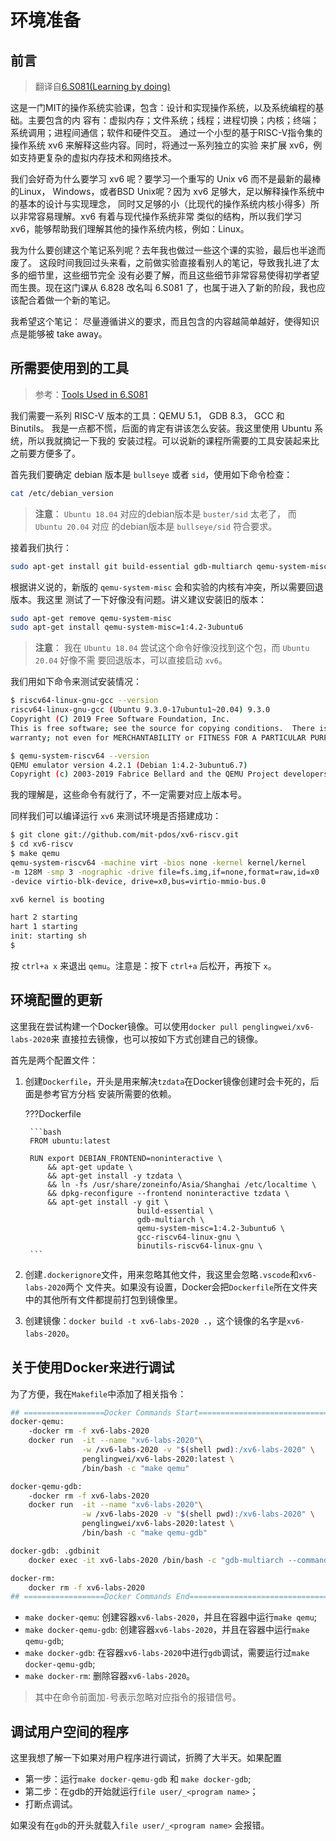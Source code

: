 # 环境准备

## 前言

> 翻译自[6.S081(Learning by doing)](https://pdos.csail.mit.edu/6.828/2020/overview.html)

这是一门MIT的操作系统实验课，包含：设计和实现操作系统，以及系统编程的基础。主要包含的内
容有：虚拟内存；文件系统；线程；进程切换；内核；终端；系统调用；进程间通信；软件和硬件交互。
通过一个小型的基于RISC-V指令集的操作系统 xv6 来解释这些内容。同时，将通过一系列独立的实验
来扩展 xv6，例如支持更复杂的虚拟内存技术和网络技术。

我们会好奇为什么要学习 xv6 呢？要学习一个重写的 Unix v6 而不是最新的最棒的Linux，
Windows，或者BSD Unix呢？因为 xv6 足够大，足以解释操作系统中的基本的设计与实现理念，
同时又足够的小（比现代的操作系统内核小得多）所以非常容易理解。xv6 有着与现代操作系统非常
类似的结构，所以我们学习 xv6，能够帮助我们理解其他的操作系统内核，例如：Linux。

我为什么要创建这个笔记系列呢？去年我也做过一些这个课的实验，最后也半途而废了。
这段时间我回过头来看，之前做实验直接看别人的笔记，导致我扎进了太多的细节里，这些细节完全
没有必要了解，而且这些细节非常容易使得初学者望而生畏。现在这门课从 6.828 改名叫 6.S081
了，也属于进入了新的阶段，我也应该配合着做一个新的笔记。

我希望这个笔记： 
尽量遵循讲义的要求，而且包含的内容越简单越好，使得知识点是能够被 take away。

## 所需要使用到的工具

> 参考：[Tools Used in 6.S081](https://pdos.csail.mit.edu/6.828/2020/tools.html)

我们需要一系列 RISC-V 版本的工具：QEMU 5.1， GDB 8.3， GCC 和 Binutils。
我是一点都不慌，后面的肯定有讲该怎么安装。我这里使用 Ubuntu 系统，所以我就摘记一下我的
安装过程。可以说新的课程所需要的工具安装起来比之前要方便多了。

首先我们要确定 debian 版本是 `bullseye` 或者 `sid`，使用如下命令检查：

```bash
cat /etc/debian_version
```

> **注意**： `Ubuntu 18.04` 对应的debian版本是 `buster/sid` 太老了， 而 `Ubuntu 20.04` 对应
的debian版本是 `bullseye/sid` 符合要求。

接着我们执行：

```bash
sudo apt-get install git build-essential gdb-multiarch qemu-system-misc gcc-riscv64-linux-gnu binutils-riscv64-linux-gnu 
```

根据讲义说的，新版的 `qemu-system-misc` 会和实验的内核有冲突，所以需要回退版本。我这里
测试了一下好像没有问题。讲义建议安装旧的版本：

```bash
sudo apt-get remove qemu-system-misc
sudo apt-get install qemu-system-misc=1:4.2-3ubuntu6
```

> **注意**： 我在 `Ubuntu 18.04` 尝试这个命令好像没找到这个包，而 `Ubuntu 20.04` 好像不需
要回退版本，可以直接启动 `xv6`。

我们用如下命令来测试安装情况：

```bash
$ riscv64-linux-gnu-gcc --version
riscv64-linux-gnu-gcc (Ubuntu 9.3.0-17ubuntu1~20.04) 9.3.0
Copyright (C) 2019 Free Software Foundation, Inc.
This is free software; see the source for copying conditions.  There is NO
warranty; not even for MERCHANTABILITY or FITNESS FOR A PARTICULAR PURPOSE.

$ qemu-system-riscv64 --version
QEMU emulator version 4.2.1 (Debian 1:4.2-3ubuntu6.7)
Copyright (c) 2003-2019 Fabrice Bellard and the QEMU Project developers
```

我的理解是，这些命令有就行了，不一定需要对应上版本号。

同样我们可以编译运行 `xv6` 来测试环境是否搭建成功：

```bash
$ git clone git://github.com/mit-pdos/xv6-riscv.git
$ cd xv6-riscv
$ make qemu
qemu-system-riscv64 -machine virt -bios none -kernel kernel/kernel 
-m 128M -smp 3 -nographic -drive file=fs.img,if=none,format=raw,id=x0 
-device virtio-blk-device, drive=x0,bus=virtio-mmio-bus.0

xv6 kernel is booting

hart 2 starting
hart 1 starting
init: starting sh
$
```

按 `ctrl+a x` 来退出 `qemu`。注意是：按下 `ctrl+a` 后松开，再按下 `x`。

## 环境配置的更新

这里我在尝试构建一个Docker镜像。可以使用`docker pull penglingwei/xv6-labs-2020`来
直接拉去镜像，也可以按如下方式创建自己的镜像。

首先是两个配置文件：

1. 创建`Dockerfile`，开头是用来解决`tzdata`在Docker镜像创建时会卡死的，后面是参考官方分档
   安装所需要的依赖。
   
    ???Dockerfile
        
        ```bash
        FROM ubuntu:latest 

        RUN export DEBIAN_FRONTEND=noninteractive \
            && apt-get update \
            && apt-get install -y tzdata \
            && ln -fs /usr/share/zoneinfo/Asia/Shanghai /etc/localtime \
            && dpkg-reconfigure --frontend noninteractive tzdata \
            && apt-get install -y git \
                                build-essential \
                                gdb-multiarch \
                                qemu-system-misc=1:4.2-3ubuntu6 \
                                gcc-riscv64-linux-gnu \
                                binutils-riscv64-linux-gnu \
        ```

2. 创建`.dockerignore`文件，用来忽略其他文件，我这里会忽略`.vscode`和`xv6-labs-2020`两个
   文件夹。如果没有设置，Docker会把`Dockerfile`所在文件夹中的其他所有文件都提前打包到镜像里。
3. 创建镜像：`docker build -t xv6-labs-2020 .`，这个镜像的名字是`xv6-labs-2020`。 


## 关于使用Docker来进行调试

为了方便，我在`Makefile`中添加了相关指令：

```bash
## ==================Docker Commands Start======================================
docker-qemu: 
	-docker rm -f xv6-labs-2020
	docker run  -it --name "xv6-labs-2020"\
				-w /xv6-labs-2020 -v "$(shell pwd):/xv6-labs-2020" \
				penglingwei/xv6-labs-2020:latest \
				/bin/bash -c "make qemu" 

docker-qemu-gdb: 
	-docker rm -f xv6-labs-2020
	docker run  -it --name "xv6-labs-2020"\
				-w /xv6-labs-2020 -v "$(shell pwd):/xv6-labs-2020" \
				penglingwei/xv6-labs-2020:latest \
				/bin/bash -c "make qemu-gdb" 

docker-gdb: .gdbinit
	docker exec -it xv6-labs-2020 /bin/bash -c "gdb-multiarch --command .gdbinit"

docker-rm:
	docker rm -f xv6-labs-2020
## ==================Docker Commands End========================================
```

- `make docker-qemu`: 创建容器`xv6-labs-2020`，并且在容器中运行`make qemu`;
- `make docker-qemu-gdb`: 创建容器`xv6-labs-2020`，并且在容器中运行`make qemu-gdb`;
- `make docker-gdb`: 在容器`xv6-labs-2020`中进行`gdb`调试，需要运行过`make docker-qemu-gdb`;
- `make docker-rm`: 删除容器`xv6-labs-2020`。

> 其中在命令前面加`-`号表示忽略对应指令的报错信号。

## 调试用户空间的程序
这里我想了解一下如果对用户程序进行调试，折腾了大半天。如果配置

- 第一步：运行`make docker-qemu-gdb` 和 `make docker-gdb`;
- 第二步：在gdb的开始就运行`file user/_<program name>`；
- 打断点调试。

如果没有在`gdb`的开头就载入`file user/_<program name>` 会报错。